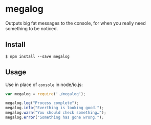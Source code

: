 # megalog

Outputs big fat messages to the console, for when you really need something to be noticed.

## Install

```
$ npm install --save megalog
```

## Usage

Use in place of `console` in node/io.js:

```js
var megalog = require('./megalog');

megalog.log("Process complete");
megalog.info("Everthing is looking good.");
megalog.warn("You should check something…");
megalog.error("Something has gone wrong.");
```
